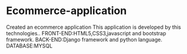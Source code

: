 # Ecommerce-application
Created an ecommerce application
This application is developed by this technologies..
FRONT-END:HTML5,CSS3,javascript and bootstrap framework.
BACK-END:Django framework and python language.
DATABASE:MYSQL
